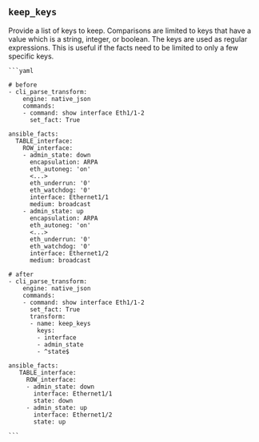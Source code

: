 ## `keep_keys`

Provide a list of keys to keep. Comparisons are limited to keys that have a value which is a string, integer, or boolean.  The keys are used as regular expressions. This is useful if the facts need to be limited to only a few specific keys.

    ```yaml

    # before
    - cli_parse_transform:
        engine: native_json
        commands:
        - command: show interface Eth1/1-2
          set_fact: True

    ansible_facts:
      TABLE_interface:
        ROW_interface:
        - admin_state: down
          encapsulation: ARPA
          eth_autoneg: 'on'
          <...>
          eth_underrun: '0'
          eth_watchdog: '0'
          interface: Ethernet1/1
          medium: broadcast
        - admin_state: up
          encapsulation: ARPA
          eth_autoneg: 'on'
          <...>
          eth_underrun: '0'
          eth_watchdog: '0'
          interface: Ethernet1/2
          medium: broadcast

    # after
    - cli_parse_transform:
        engine: native_json
        commands:
        - command: show interface Eth1/1-2
          set_fact: True
          transform:
          - name: keep_keys
            keys:
            - interface
            - admin_state
            - ^state$

    ansible_facts:
       TABLE_interface:
         ROW_interface:
         - admin_state: down
           interface: Ethernet1/1
           state: down
         - admin_state: up
           interface: Ethernet1/2
           state: up

    ```
